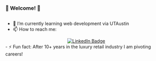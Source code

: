 ### 👋  Welcome! 👋

<div id="badges">
<img src="https://komarev.com/ghpvc/?username=Salissa4&style=flat-square&color=blue" alt=""/>


- 🌱 I’m currently learning web development via UTAustin 
- 📫 How to reach me:
<div id="badges" align="center">
  <a href="https://www.linkedin.com/in/salissah/">
    <img src="https://img.shields.io/badge/LinkedIn-blue?style=for-the-badge&logo=linkedin&logoColor=white" alt="LinkedIn Badge"/>
  </a>
</div>
- ⚡ Fun fact: After 10+ years in the luxury retail industry I am pivoting careers!
